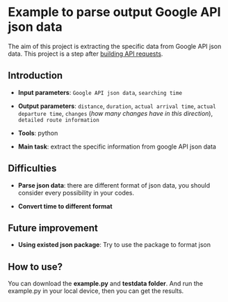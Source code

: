 # Example to parse output Google API json data

The aim of this project is extracting the specific data from Google API json data. This project is a step after [building API requests](https://github.com/lijing1429/Building-Google-API-requests). 

## Introduction

- **Input parameters**: `Google API json data`, `searching time`

- **Output parameters**: `distance`, `duration`, `actual arrival time`, `actual departure time`, `changes` (*how many changes have in this direction*), `detailed route information` 

- **Tools**: python
  
- **Main task**:  extract the specific information from google API json data

## Difficulties

- **Parse json data**: there are different format of json data, you should consider every possibility in your codes.

- **Convert time to different format**

## Future improvement 

- **Using existed json package**: Try to use the package to format json

## How to use?

You can download the **example.py** and **testdata folder**. And run the example.py in your local device, then you can get the results.


